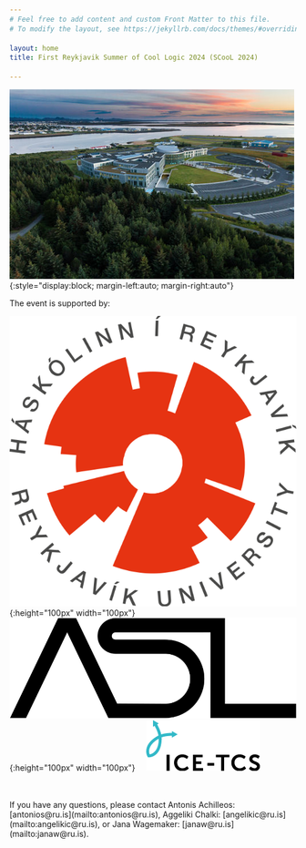 ```yaml
---
# Feel free to add content and custom Front Matter to this file.
# To modify the layout, see https://jekyllrb.com/docs/themes/#overriding-theme-defaults

layout: home
title: First Reykjavik Summer of Cool Logic 2024 (SCooL 2024)

---
```


![alt text for screen readers](img/phototwo.jpg){:style="display:block; margin-left:auto; margin-right:auto"}



The event is supported by:

![alt text for screen readers](img/Reykjavik_University_Logo.svg.png){:height="100px" width="100px"}&nbsp;&nbsp;&nbsp;&nbsp;
![alt text for screen readers](img/Association_for_Symbolic_Logic_Logo.svg.png){:height="100px" width="100px"}&nbsp;&nbsp;&nbsp;&nbsp;
![alt text for screen readers](img/ICE-TCS-logo-basic-200px.png)

<br />
<br />
If you have any questions, please contact Antonis Achilleos: [antonios@ru.is](mailto:antonios@ru.is), Aggeliki Chalki: [angelikic@ru.is](mailto:angelikic@ru.is), or Jana Wagemaker:  [janaw@ru.is](mailto:janaw@ru.is).

